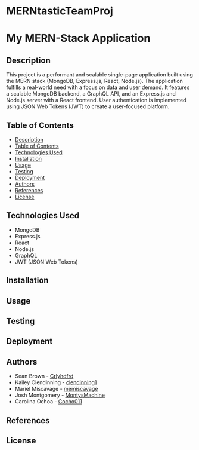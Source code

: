 # MERNtasticTeamProj

# My MERN-Stack Application

## Description
This project is a performant and scalable single-page application built using the MERN stack (MongoDB, Express.js, React, Node.js). The application fulfills a real-world need with a focus on data and user demand. It features a scalable MongoDB backend, a GraphQL API, and an Express.js and Node.js server with a React frontend. User authentication is implemented using JSON Web Tokens (JWT) to create a user-focused platform.

## Table of Contents
- [Description](#description)
- [Table of Contents](#table-of-contents)
- [Technologies Used](#technologies-used)
- [Installation](#installation)
- [Usage](#usage)
- [Testing](#testing)
- [Deployment](#deployment)
- [Authors](#authors)
- [References](#references)
- [License](#license)

## Technologies Used
- MongoDB
- Express.js
- React
- Node.js
- GraphQL
- JWT (JSON Web Tokens)


## Installation


## Usage


## Testing


## Deployment


## Authors
- Sean Brown - [Crlyhdfrd](https://github.com/Crlyhdfrd)
- Kailey Clendinning - [clendinning1](https://github.com/clendinning1)
- Mariel Miscavage - [memiscavage](https://github.com/memiscavage)
- Josh Montgomery - [MontysMachine](https://github.com/MontysMachine)
- Carolina Ochoa - [Cocho011](https://github.com/Cocho011)

## References


## License

